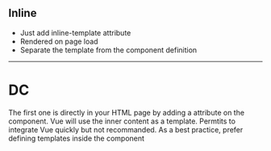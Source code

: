 ## Inline 
- Just add inline-template attribute
- Rendered on page load
- Separate the template from the component definition

*** 
# DC
The first one is directly in your HTML page by adding a attribute on the component.
Vue will use the inner content as a template.
Permtits to integrate Vue quickly but not recommanded.
As a best practice, prefer defining templates inside the component 
   
